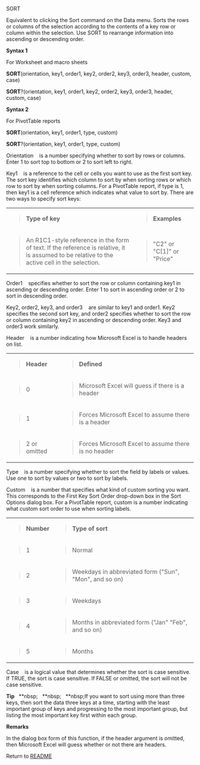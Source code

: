 SORT

Equivalent to clicking the Sort command on the Data menu. Sorts the rows
or columns of the selection according to the contents of a key row or
column within the selection. Use SORT to rearrange information into
ascending or descending order.

**Syntax 1**

For Worksheet and macro sheets

**SORT**(orientation, key1, order1, key2, order2, key3, order3, header,
custom, case)

**SORT**?(orientation, key1, order1, key2, order2, key3, order3, header,
custom, case)

**Syntax 2**

For PivotTable reports

**SORT**(orientation, key1, order1, type, custom)

**SORT**?(orientation, key1, order1, type, custom)

Orientation&nbsp;&nbsp;&nbsp;&nbsp;is a number specifying whether to
sort by rows or columns. Enter 1 to sort top to bottom or 2 to sort left
to right.

Key1&nbsp;&nbsp;&nbsp;&nbsp;is a reference to the cell or cells you want
to use as the first sort key. The sort key identifies which column to
sort by when sorting rows or which row to sort by when sorting columns.
For a PivotTable report, if type is 1, then key1 is a cell reference
which indicates what value to sort by. There are two ways to specify
sort keys:

<table>
<tbody>
<tr class="odd">
<td><blockquote>
<p><strong>Type of key</strong></p>
</blockquote></td>
<td><blockquote>
<p><strong>Examples</strong></p>
</blockquote></td>
</tr>
<tr class="even">
<td><blockquote>
<p>An R1C1-style reference in the form of text. If the reference is relative, it is assumed to be relative to the active cell in the selection.</p>
</blockquote></td>
<td><blockquote>
<p>"C2" or "C[1]" or "Price"</p>
</blockquote></td>
</tr>
</tbody>
</table>

Order1&nbsp;&nbsp;&nbsp;&nbsp;specifies whether to sort the row or
column containing key1 in ascending or descending order. Enter 1 to sort
in ascending order or 2 to sort in descending order.

Key2, order2, key3, and order3&nbsp;&nbsp;&nbsp;&nbsp;are similar to
key1 and order1. Key2 specifies the second sort key, and order2
specifies whether to sort the row or column containing key2 in ascending
or descending order. Key3 and order3 work similarly.

Header&nbsp;&nbsp;&nbsp;&nbsp;is a number indicating how Microsoft Excel
is to handle headers on list.

<table>
<tbody>
<tr class="odd">
<td><blockquote>
<p><strong>Header</strong></p>
</blockquote></td>
<td><blockquote>
<p><strong>Defined</strong></p>
</blockquote></td>
</tr>
<tr class="even">
<td><blockquote>
<p>0</p>
</blockquote></td>
<td><blockquote>
<p>Microsoft Excel will guess if there is a header</p>
</blockquote></td>
</tr>
<tr class="odd">
<td><blockquote>
<p>1</p>
</blockquote></td>
<td><blockquote>
<p>Forces Microsoft Excel to assume there is a header</p>
</blockquote></td>
</tr>
<tr class="even">
<td><blockquote>
<p>2 or omitted</p>
</blockquote></td>
<td><blockquote>
<p>Forces Microsoft Excel to assume there is no header</p>
</blockquote></td>
</tr>
</tbody>
</table>

Type&nbsp;&nbsp;&nbsp;&nbsp;is a number specifying whether to sort the
field by labels or values. Use one to sort by values or two to sort by
labels.

Custom&nbsp;&nbsp;&nbsp;&nbsp;is a number that specifies what kind of
custom sorting you want. This corresponds to the First Key Sort Order
drop-down box in the Sort Options dialog box. For a PivotTable report,
custom is a number indicating what custom sort order to use when sorting
labels.

<table>
<tbody>
<tr class="odd">
<td><blockquote>
<p><strong>Number</strong></p>
</blockquote></td>
<td><blockquote>
<p><strong>Type of sort</strong></p>
</blockquote></td>
</tr>
<tr class="even">
<td><blockquote>
<p>1</p>
</blockquote></td>
<td><blockquote>
<p>Normal</p>
</blockquote></td>
</tr>
<tr class="odd">
<td><blockquote>
<p>2</p>
</blockquote></td>
<td><blockquote>
<p>Weekdays in abbreviated form ("Sun", "Mon", and so on)</p>
</blockquote></td>
</tr>
<tr class="even">
<td><blockquote>
<p>3</p>
</blockquote></td>
<td><blockquote>
<p>Weekdays</p>
</blockquote></td>
</tr>
<tr class="odd">
<td><blockquote>
<p>4</p>
</blockquote></td>
<td><blockquote>
<p>Months in abbreviated form ("Jan" "Feb", and so on)</p>
</blockquote></td>
</tr>
<tr class="even">
<td><blockquote>
<p>5</p>
</blockquote></td>
<td><blockquote>
<p>Months</p>
</blockquote></td>
</tr>
</tbody>
</table>

Case&nbsp;&nbsp;&nbsp;&nbsp;is a logical value that determines whether
the sort is case sensitive. If TRUE, the sort is case sensitive. If
FALSE or omitted, the sort will not be case sensitive.

**Tip**&nbsp;&nbsp;&nbsp;**nbsp;&nbsp;&nbsp;&nbsp;**nbsp;&nbsp;&nbsp;&nbsp;**nbsp;If you want to sort using more than three keys,
then sort the data three keys at a time, starting with the least
important group of keys and progressing to the most important group, but
listing the most important key first within each group.

**Remarks**

In the dialog box form of this function, if the header argument is
omitted, then Microsoft Excel will guess whether or not there are
headers.



Return to [README](README.md)

